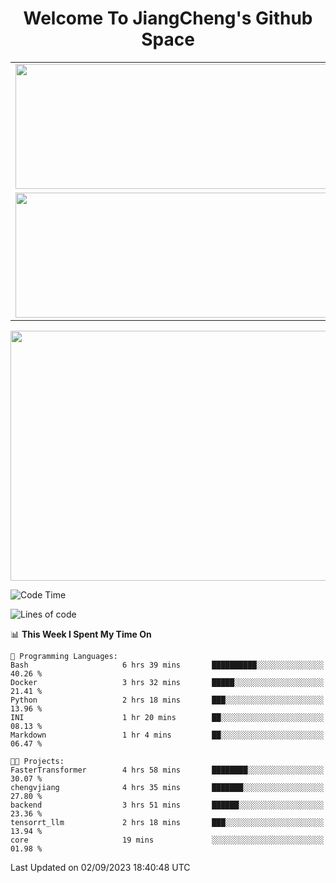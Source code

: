 <h1 align="center">Welcome To JiangCheng's Github Space</h1>

<table align="center" frame="void" rules="none" >
  <tr>
    <td>
      <div align="center"> <img height="200px" width="500px"  src="https://github-readme-stats.vercel.app/api?username=thisjiang&hide_title=true&hide_border=true&layout=compact&show_icons=trueline_height=21&text_color=000&icon_color=000&bg_color=0,ea6161,ffc64d,fffc4d,52fa5a&theme=graywhite" /> </div>
    </td>
    <td>
      <div align="center"> <img height="200px" width="500px" src="https://github-readme-stats.vercel.app/api/top-langs/?username=thisjiang&hide_title=true&hide_border=true&layout=compact&langs_count=6&text_color=000&icon_color=fff&bg_color=0,52fa5a,4dfcff,c64dff&theme=graywhite" /> </div>
    </td>
  </tr>
  <tr>
    <td>
      <div align="center"> <img height="200px" width="500px" src="https://github-readme-streak-stats.herokuapp.com/?user=thisjiang&hide_title=true&hide_border=true&layout=compact&langs_count=6" /> </div>
    </td>
    <td>
      <div align="center"> 
      <a href="https://github.com/" target="_blank"><img style="margin: 10px" src="https://profilinator.rishav.dev/skills-assets/git-scm-icon.svg" alt="Git" height="50" /></a>  
      <a href="https://www.linux.org/" target="_blank"><img style="margin: 10px" src="https://profilinator.rishav.dev/skills-assets/linux-original.svg" alt="Linux" height="50" /></a>  
      <a href="https://www.gnu.org/software/bash/" target="_blank"><img style="margin: 10px" src="https://profilinator.rishav.dev/skills-assets/gnu_bash-icon.svg" alt="Bash" height="50" /></a>  
      </div>
    </td>
  </tr>
</table>

<div align="center"> <img height="400px" width="1000px" src="https://github-readme-activity-graph.cyclic.app/graph?username=thisjiang&theme=react&hide_title=true&hide_border=true&layout=compact&langs_count=6" /> </div></td>

<!--START_SECTION:waka-->
![Code Time](http://img.shields.io/badge/Code%20Time-204%20hrs%2049%20mins-blue)

![Lines of code](https://img.shields.io/badge/From%20Hello%20World%20I%27ve%20Written-530.9%20thousand%20lines%20of%20code-blue)

📊 **This Week I Spent My Time On** 

```text
💬 Programming Languages: 
Bash                     6 hrs 39 mins       ██████████░░░░░░░░░░░░░░░   40.26 % 
Docker                   3 hrs 32 mins       █████░░░░░░░░░░░░░░░░░░░░   21.41 % 
Python                   2 hrs 18 mins       ███░░░░░░░░░░░░░░░░░░░░░░   13.96 % 
INI                      1 hr 20 mins        ██░░░░░░░░░░░░░░░░░░░░░░░   08.13 % 
Markdown                 1 hr 4 mins         ██░░░░░░░░░░░░░░░░░░░░░░░   06.47 % 

🐱‍💻 Projects: 
FasterTransformer        4 hrs 58 mins       ████████░░░░░░░░░░░░░░░░░   30.07 % 
chengvjiang              4 hrs 35 mins       ███████░░░░░░░░░░░░░░░░░░   27.80 % 
backend                  3 hrs 51 mins       ██████░░░░░░░░░░░░░░░░░░░   23.36 % 
tensorrt_llm             2 hrs 18 mins       ███░░░░░░░░░░░░░░░░░░░░░░   13.94 % 
core                     19 mins             ░░░░░░░░░░░░░░░░░░░░░░░░░   01.98 % 
```


 Last Updated on 02/09/2023 18:40:48 UTC
<!--END_SECTION:waka-->
